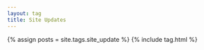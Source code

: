 ```yaml
---
layout: tag
title: Site Updates
---
```


{% assign posts = site.tags.site_update %}
{% include tag.html %}